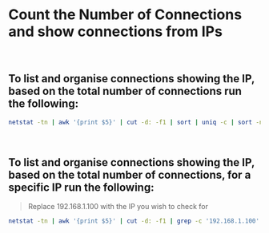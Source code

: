 # Count the Number of Connections and show connections from IPs

<br>

## To list and organise connections showing the IP, based on the total number of connections run the following:

``` Bash
netstat -tn | awk '{print $5}' | cut -d: -f1 | sort | uniq -c | sort -n
```

<br>

## To list and organise connections showing the IP, based on the total number of connections, for a specific IP run the following:
> Replace 192.168.1.100 with the IP you wish to check for
``` Bash
netstat -tn | awk '{print $5}' | cut -d: -f1 | grep -c '192.168.1.100'
```
